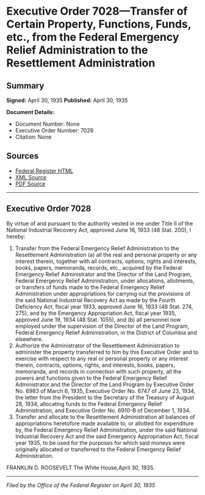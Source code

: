 # Executive Order 7028—Transfer of Certain Property, Functions, Funds, etc., from the Federal Emergency Relief Administration to the Resettlement Administration

## Summary

**Signed:** April 30, 1935
**Published:** April 30, 1935

**Document Details:**
- Document Number: None
- Executive Order Number: 7028
- Citation: None

## Sources
- [Federal Register HTML](https://www.presidency.ucsb.edu/documents/executive-order-7028-transfer-certain-property-functions-funds-etc-from-the-federal)
- [XML Source](None)
- [PDF Source](None)

---

## Executive Order 7028

By virtue of and pursuant to the authority vested in me under Title II of the National Industrial Recovery Act, approved June 16, 1933 (48 Stat. 200), I hereby:
1. Transfer from the Federal Emergency Relief Administration to the Resettlement Administration (a) all the real and personal property or any interest therein, together with all contracts, options, rights and interests, books, papers, memoranda, records, etc., acquired by the Federal Emergency Relief Administrator and the Director of the Land Program, Federal Emergency Relief Administration, under allocations, allotments, or transfers of funds made to the Federal Emergency Relief Administration under appropriations for carrying out the provisions of the said National Industrial Recovery Act as made by the Fourth Deficiency Act, fiscal year 1933, approved June 16, 1933 (48 Stat. 274, 275), and by the Emergency Appropriation Act, fiscal year 1935, approved June 19, 1934 (48 Stat. 1055), and (b) all personnel now employed under the supervision of the Director of the Land Program, Federal Emergency Relief Administration, in the District of Columbia and elsewhere.
2. Authorize the Administrator of the Resettlement Administration to administer the property transferred to him by this Executive Order and to exercise with respect to any real or personal property or any interest therein, contracts, options, rights, and interests, books, papers, memoranda, and records in connection with such property, all the powers and functions given to the Federal Emergency Relief Administrator and the Director of the Land Program by Executive Order No. 6983 of March 6, 1935, Executive Order No. 6747 of June 23, 1934, the letter from the President to the Secretary of the Treasury of August 28, 1934, allocating funds to the Federal Emergency Relief Administration, and Executive Order No. 6910-B of December 1, 1934.
3. Transfer and allocate to the Resettlement Administration all balances of appropriations heretofore made available to, or allotted for expenditure by, the Federal Emergency Relief Administration, under the said National Industrial Recovery Act and the said Emergency Appropriation Act, fiscal year 1935, to be used for the purposes for which said moneys were originally allocated or transferred to the Federal Emergency Relief Administration.

FRANKLIN D. ROOSEVELT
The White House,April 30, 1935.

---

*Filed by the Office of the Federal Register on April 30, 1935*
